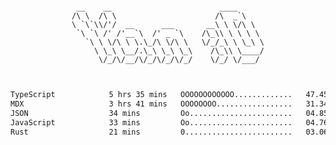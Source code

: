 <div align="center">
<pre><code>
 __    __                        ____      
/\ \  /\ \                      /\  _`\    
\ `\`\\/'/  __      ___       __\ \ \/\ \  
 `\ `\ /' /'__`\  /' _ `\    /\_\\ \ \ \ \ 
   `\ \ \/\ \ \.\_/\ \/\ \   \/_/_\ \ \_\ \
     \ \_\ \__/.\_\ \_\ \_\    /\_\\ \____/
      \/_/\/__/\/_/\/_/\/_/    \/_/ \/___/ 
                                           

</code></pre>

<!--START_SECTION:waka-->

```txt
TypeScript            5 hrs 35 mins   OOOOOOOOOOOO.............   47.45 %
MDX                   3 hrs 41 mins   OOOOOOOO.................   31.34 %
JSON                  34 mins         Oo.......................   04.85 %
JavaScript            33 mins         Oo.......................   04.76 %
Rust                  21 mins         0........................   03.06 %
```

<!--END_SECTION:waka-->
